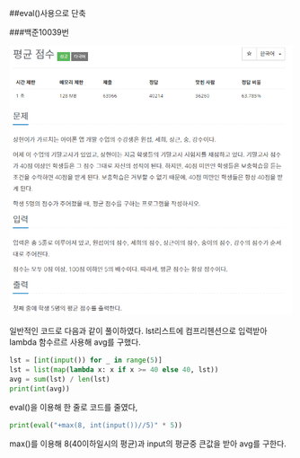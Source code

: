 ##eval()사용으로 단축

###백준10039번

![avg](avg.png)

일반적인 코드로 다음과 같이 풀이하였다.
lst리스트에 컴프리헨션으로 입력받아
lambda 함수르르 사용해 avg를 구했다.
```python
lst = [int(input()) for _ in range(5)]
lst = list(map(lambda x: x if x >= 40 else 40, lst))
avg = sum(lst) / len(lst)
print(int(avg))
```

eval()을 이용해 한 줄로 코드를 줄였다,
```python
print(eval("+max(8, int(input())//5)" * 5))
```
max()를 이용해 8(40이하일시의 평균)과 input의 평균중 큰값을 받아
avg를 구한다.